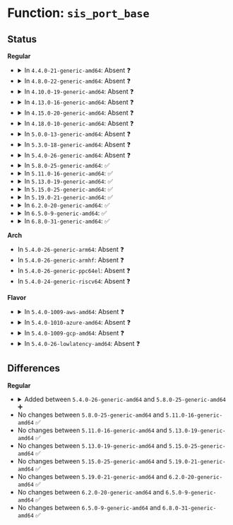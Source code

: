 # Function: <code>sis_port_base</code>

## Status
<b>Regular</b>
<ul>
<li>
<details>
<summary>In <code>4.4.0-21-generic-amd64</code>: Absent ❓</summary>

```json
{
  "name": "sis_port_base",
  "collision_type": "Unique Static",
  "inline_type": "Selective",
  "funcs": [
    {
      "addr": 18446744071585021792,
      "name": "sis_port_base",
      "external": false,
      "loc": "drivers/ata/pata_sis.c:98",
      "file": "drivers/ata/pata_sis.c",
      "inline": "not declared, inlined",
      "caller_inline": [],
      "caller_func": [
        "drivers/ata/pata_sis.c:sis_133_mode_filter",
        "drivers/ata/pata_sis.c:sis_133_set_dmamode",
        "drivers/ata/pata_sis.c:sis_133_set_piomode"
      ]
    }
  ],
  "symbols": [
    {
      "addr": 18446744071585021792,
      "name": "sis_port_base.isra.3",
      "section": ".text",
      "bind": "STB_LOCAL",
      "size": 131
    }
  ]
}
```
</details>
</li>
<li>
<details>
<summary>In <code>4.8.0-22-generic-amd64</code>: Absent ❓</summary>

```json
{
  "name": "sis_port_base",
  "collision_type": "Unique Static",
  "inline_type": "Selective",
  "funcs": [
    {
      "addr": 18446744071585389696,
      "name": "sis_port_base",
      "external": false,
      "loc": "drivers/ata/pata_sis.c:98",
      "file": "drivers/ata/pata_sis.c",
      "inline": "not declared, inlined",
      "caller_inline": [],
      "caller_func": [
        "drivers/ata/pata_sis.c:sis_133_mode_filter",
        "drivers/ata/pata_sis.c:sis_133_set_dmamode",
        "drivers/ata/pata_sis.c:sis_133_set_piomode"
      ]
    }
  ],
  "symbols": [
    {
      "addr": 18446744071585389696,
      "name": "sis_port_base.isra.3",
      "section": ".text",
      "bind": "STB_LOCAL",
      "size": 131
    }
  ]
}
```
</details>
</li>
<li>
<details>
<summary>In <code>4.10.0-19-generic-amd64</code>: Absent ❓</summary>

```json
{
  "name": "sis_port_base",
  "collision_type": "Unique Static",
  "inline_type": "Selective",
  "funcs": [
    {
      "addr": 18446744071585590512,
      "name": "sis_port_base",
      "external": false,
      "loc": "drivers/ata/pata_sis.c:98",
      "file": "drivers/ata/pata_sis.c",
      "inline": "not declared, inlined",
      "caller_inline": [],
      "caller_func": [
        "drivers/ata/pata_sis.c:sis_133_mode_filter",
        "drivers/ata/pata_sis.c:sis_133_set_dmamode",
        "drivers/ata/pata_sis.c:sis_133_set_piomode"
      ]
    }
  ],
  "symbols": [
    {
      "addr": 18446744071585590512,
      "name": "sis_port_base.isra.3",
      "section": ".text",
      "bind": "STB_LOCAL",
      "size": 131
    }
  ]
}
```
</details>
</li>
<li>
<details>
<summary>In <code>4.13.0-16-generic-amd64</code>: Absent ❓</summary>

```json
{
  "name": "sis_port_base",
  "collision_type": "Unique Static",
  "inline_type": "Selective",
  "funcs": [
    {
      "addr": 18446744071585673936,
      "name": "sis_port_base",
      "external": false,
      "loc": "drivers/ata/pata_sis.c:98",
      "file": "drivers/ata/pata_sis.c",
      "inline": "not declared, inlined",
      "caller_inline": [],
      "caller_func": [
        "drivers/ata/pata_sis.c:sis_133_mode_filter",
        "drivers/ata/pata_sis.c:sis_133_set_dmamode",
        "drivers/ata/pata_sis.c:sis_133_set_piomode"
      ]
    }
  ],
  "symbols": [
    {
      "addr": 18446744071585673936,
      "name": "sis_port_base.isra.2",
      "section": ".text",
      "bind": "STB_LOCAL",
      "size": 128
    }
  ]
}
```
</details>
</li>
<li>
<details>
<summary>In <code>4.15.0-20-generic-amd64</code>: Absent ❓</summary>

```json
{
  "name": "sis_port_base",
  "collision_type": "Unique Static",
  "inline_type": "Selective",
  "funcs": [
    {
      "addr": 18446744071586106112,
      "name": "sis_port_base",
      "external": false,
      "loc": "drivers/ata/pata_sis.c:98",
      "file": "drivers/ata/pata_sis.c",
      "inline": "not declared, inlined",
      "caller_inline": [],
      "caller_func": [
        "drivers/ata/pata_sis.c:sis_133_mode_filter",
        "drivers/ata/pata_sis.c:sis_133_set_dmamode",
        "drivers/ata/pata_sis.c:sis_133_set_piomode"
      ]
    }
  ],
  "symbols": [
    {
      "addr": 18446744071586106112,
      "name": "sis_port_base.isra.2",
      "section": ".text",
      "bind": "STB_LOCAL",
      "size": 128
    }
  ]
}
```
</details>
</li>
<li>
<details>
<summary>In <code>4.18.0-10-generic-amd64</code>: Absent ❓</summary>

```json
{
  "name": "sis_port_base",
  "collision_type": "Unique Static",
  "inline_type": "Selective",
  "funcs": [
    {
      "addr": 18446744071586354272,
      "name": "sis_port_base",
      "external": false,
      "loc": "drivers/ata/pata_sis.c:98",
      "file": "drivers/ata/pata_sis.c",
      "inline": "not declared, inlined",
      "caller_inline": [],
      "caller_func": [
        "drivers/ata/pata_sis.c:sis_133_mode_filter",
        "drivers/ata/pata_sis.c:sis_133_set_dmamode",
        "drivers/ata/pata_sis.c:sis_133_set_piomode"
      ]
    }
  ],
  "symbols": [
    {
      "addr": 18446744071586354272,
      "name": "sis_port_base.isra.2",
      "section": ".text",
      "bind": "STB_LOCAL",
      "size": 128
    }
  ]
}
```
</details>
</li>
<li>
<details>
<summary>In <code>5.0.0-13-generic-amd64</code>: Absent ❓</summary>

```json
{
  "name": "sis_port_base",
  "collision_type": "Unique Static",
  "inline_type": "Selective",
  "funcs": [
    {
      "addr": 18446744071586495536,
      "name": "sis_port_base",
      "external": false,
      "loc": "drivers/ata/pata_sis.c:98",
      "file": "drivers/ata/pata_sis.c",
      "inline": "not declared, inlined",
      "caller_inline": [],
      "caller_func": [
        "drivers/ata/pata_sis.c:sis_133_mode_filter",
        "drivers/ata/pata_sis.c:sis_133_set_dmamode",
        "drivers/ata/pata_sis.c:sis_133_set_piomode"
      ]
    }
  ],
  "symbols": [
    {
      "addr": 18446744071586495536,
      "name": "sis_port_base.isra.2",
      "section": ".text",
      "bind": "STB_LOCAL",
      "size": 128
    }
  ]
}
```
</details>
</li>
<li>
<details>
<summary>In <code>5.3.0-18-generic-amd64</code>: Absent ❓</summary>

```json
{
  "name": "sis_port_base",
  "collision_type": "Unique Static",
  "inline_type": "Selective",
  "funcs": [
    {
      "addr": 18446744071586741008,
      "name": "sis_port_base",
      "external": false,
      "loc": "drivers/ata/pata_sis.c:99",
      "file": "drivers/ata/pata_sis.c",
      "inline": "not declared, inlined",
      "caller_inline": [],
      "caller_func": [
        "drivers/ata/pata_sis.c:sis_133_mode_filter",
        "drivers/ata/pata_sis.c:sis_133_set_dmamode",
        "drivers/ata/pata_sis.c:sis_133_set_piomode"
      ]
    }
  ],
  "symbols": [
    {
      "addr": 18446744071586741008,
      "name": "sis_port_base.isra.0",
      "section": ".text",
      "bind": "STB_LOCAL",
      "size": 129
    }
  ]
}
```
</details>
</li>
<li>
<details>
<summary>In <code>5.4.0-26-generic-amd64</code>: Absent ❓</summary>

```json
{
  "name": "sis_port_base",
  "collision_type": "Unique Static",
  "inline_type": "Selective",
  "funcs": [
    {
      "addr": 18446744071586887472,
      "name": "sis_port_base",
      "external": false,
      "loc": "drivers/ata/pata_sis.c:99",
      "file": "drivers/ata/pata_sis.c",
      "inline": "not declared, inlined",
      "caller_inline": [],
      "caller_func": [
        "drivers/ata/pata_sis.c:sis_133_mode_filter",
        "drivers/ata/pata_sis.c:sis_133_set_dmamode",
        "drivers/ata/pata_sis.c:sis_133_set_piomode"
      ]
    }
  ],
  "symbols": [
    {
      "addr": 18446744071586887472,
      "name": "sis_port_base.isra.0",
      "section": ".text",
      "bind": "STB_LOCAL",
      "size": 129
    }
  ]
}
```
</details>
</li>
<li>
<details>
<summary>In <code>5.8.0-25-generic-amd64</code>: ✅</summary>

```c
int sis_port_base(struct ata_device * adev)
```

```json
{
  "name": "sis_port_base",
  "collision_type": "Unique Static",
  "inline_type": "No",
  "funcs": [
    {
      "addr": 18446744071587696624,
      "name": "sis_port_base",
      "external": false,
      "loc": "drivers/ata/pata_sis.c:99",
      "file": "drivers/ata/pata_sis.c",
      "inline": "seen, unknown",
      "caller_inline": [],
      "caller_func": [
        "drivers/ata/pata_sis.c:sis_133_mode_filter",
        "drivers/ata/pata_sis.c:sis_133_set_dmamode",
        "drivers/ata/pata_sis.c:sis_133_set_piomode"
      ]
    }
  ],
  "symbols": [
    {
      "addr": 18446744071587696624,
      "name": "sis_port_base",
      "section": ".text",
      "bind": "STB_LOCAL",
      "size": 131
    }
  ]
}
```
</details>
</li>
<li>
<details>
<summary>In <code>5.11.0-16-generic-amd64</code>: ✅</summary>

```c
int sis_port_base(struct ata_device * adev)
```

```json
{
  "name": "sis_port_base",
  "collision_type": "Unique Static",
  "inline_type": "No",
  "funcs": [
    {
      "addr": 18446744071587756832,
      "name": "sis_port_base",
      "external": false,
      "loc": "drivers/ata/pata_sis.c:99",
      "file": "drivers/ata/pata_sis.c",
      "inline": "seen, unknown",
      "caller_inline": [],
      "caller_func": [
        "drivers/ata/pata_sis.c:sis_133_mode_filter",
        "drivers/ata/pata_sis.c:sis_133_set_dmamode",
        "drivers/ata/pata_sis.c:sis_133_set_piomode"
      ]
    }
  ],
  "symbols": [
    {
      "addr": 18446744071587756832,
      "name": "sis_port_base",
      "section": ".text",
      "bind": "STB_LOCAL",
      "size": 131
    }
  ]
}
```
</details>
</li>
<li>
<details>
<summary>In <code>5.13.0-19-generic-amd64</code>: ✅</summary>

```c
int sis_port_base(struct ata_device * adev)
```

```json
{
  "name": "sis_port_base",
  "collision_type": "Unique Static",
  "inline_type": "No",
  "funcs": [
    {
      "addr": 18446744071587636112,
      "name": "sis_port_base",
      "external": false,
      "loc": "drivers/ata/pata_sis.c:99",
      "file": "drivers/ata/pata_sis.c",
      "inline": "seen, unknown",
      "caller_inline": [],
      "caller_func": [
        "drivers/ata/pata_sis.c:sis_133_mode_filter",
        "drivers/ata/pata_sis.c:sis_133_set_dmamode",
        "drivers/ata/pata_sis.c:sis_133_set_piomode"
      ]
    }
  ],
  "symbols": [
    {
      "addr": 18446744071587636112,
      "name": "sis_port_base",
      "section": ".text",
      "bind": "STB_LOCAL",
      "size": 131
    }
  ]
}
```
</details>
</li>
<li>
<details>
<summary>In <code>5.15.0-25-generic-amd64</code>: ✅</summary>

```c
int sis_port_base(struct ata_device * adev)
```

```json
{
  "name": "sis_port_base",
  "collision_type": "Unique Static",
  "inline_type": "No",
  "funcs": [
    {
      "addr": 18446744071588222032,
      "name": "sis_port_base",
      "external": false,
      "loc": "drivers/ata/pata_sis.c:99",
      "file": "drivers/ata/pata_sis.c",
      "inline": "seen, unknown",
      "caller_inline": [],
      "caller_func": [
        "drivers/ata/pata_sis.c:sis_133_mode_filter",
        "drivers/ata/pata_sis.c:sis_133_set_dmamode",
        "drivers/ata/pata_sis.c:sis_133_set_piomode"
      ]
    }
  ],
  "symbols": [
    {
      "addr": 18446744071588222032,
      "name": "sis_port_base",
      "section": ".text",
      "bind": "STB_LOCAL",
      "size": 131
    }
  ]
}
```
</details>
</li>
<li>
<details>
<summary>In <code>5.19.0-21-generic-amd64</code>: ✅</summary>

```c
int sis_port_base(struct ata_device * adev)
```

```json
{
  "name": "sis_port_base",
  "collision_type": "Unique Static",
  "inline_type": "No",
  "funcs": [
    {
      "addr": 18446744071589607440,
      "name": "sis_port_base",
      "external": false,
      "loc": "drivers/ata/pata_sis.c:99",
      "file": "drivers/ata/pata_sis.c",
      "inline": "seen, unknown",
      "caller_inline": [],
      "caller_func": [
        "drivers/ata/pata_sis.c:sis_133_mode_filter",
        "drivers/ata/pata_sis.c:sis_133_set_dmamode",
        "drivers/ata/pata_sis.c:sis_133_set_piomode"
      ]
    }
  ],
  "symbols": [
    {
      "addr": 18446744071589607440,
      "name": "sis_port_base",
      "section": ".text",
      "bind": "STB_LOCAL",
      "size": 150
    }
  ]
}
```
</details>
</li>
<li>
<details>
<summary>In <code>6.2.0-20-generic-amd64</code>: ✅</summary>

```c
int sis_port_base(struct ata_device * adev)
```

```json
{
  "name": "sis_port_base",
  "collision_type": "Unique Static",
  "inline_type": "No",
  "funcs": [
    {
      "addr": 18446744071591206496,
      "name": "sis_port_base",
      "external": false,
      "loc": "drivers/ata/pata_sis.c:99",
      "file": "drivers/ata/pata_sis.c",
      "inline": "seen, unknown",
      "caller_inline": [],
      "caller_func": [
        "drivers/ata/pata_sis.c:sis_133_mode_filter",
        "drivers/ata/pata_sis.c:sis_133_set_dmamode",
        "drivers/ata/pata_sis.c:sis_133_set_piomode"
      ]
    }
  ],
  "symbols": [
    {
      "addr": 18446744071591206496,
      "name": "sis_port_base",
      "section": ".text",
      "bind": "STB_LOCAL",
      "size": 150
    }
  ]
}
```
</details>
</li>
<li>
<details>
<summary>In <code>6.5.0-9-generic-amd64</code>: ✅</summary>

```c
int sis_port_base(struct ata_device * adev)
```

```json
{
  "name": "sis_port_base",
  "collision_type": "Unique Static",
  "inline_type": "No",
  "funcs": [
    {
      "addr": 18446744071591565840,
      "name": "sis_port_base",
      "external": false,
      "loc": "drivers/ata/pata_sis.c:99",
      "file": "drivers/ata/pata_sis.c",
      "inline": "seen, unknown",
      "caller_inline": [],
      "caller_func": [
        "drivers/ata/pata_sis.c:sis_133_mode_filter",
        "drivers/ata/pata_sis.c:sis_133_set_dmamode",
        "drivers/ata/pata_sis.c:sis_133_set_piomode"
      ]
    }
  ],
  "symbols": [
    {
      "addr": 18446744071591565840,
      "name": "sis_port_base",
      "section": ".text",
      "bind": "STB_LOCAL",
      "size": 150
    }
  ]
}
```
</details>
</li>
<li>
<details>
<summary>In <code>6.8.0-31-generic-amd64</code>: ✅</summary>

```c
int sis_port_base(struct ata_device * adev)
```

```json
{
  "name": "sis_port_base",
  "collision_type": "Unique Static",
  "inline_type": "No",
  "funcs": [
    {
      "addr": 18446744071591914448,
      "name": "sis_port_base",
      "external": false,
      "loc": "drivers/ata/pata_sis.c:99",
      "file": "drivers/ata/pata_sis.c",
      "inline": "seen, unknown",
      "caller_inline": [],
      "caller_func": [
        "drivers/ata/pata_sis.c:sis_133_mode_filter",
        "drivers/ata/pata_sis.c:sis_133_set_dmamode",
        "drivers/ata/pata_sis.c:sis_133_set_piomode"
      ]
    }
  ],
  "symbols": [
    {
      "addr": 18446744071591914448,
      "name": "sis_port_base",
      "section": ".text",
      "bind": "STB_LOCAL",
      "size": 150
    }
  ]
}
```
</details>
</li>
</ul>
<b>Arch</b>
<ul>
<li>
In <code>5.4.0-26-generic-arm64</code>: Absent ❓
</li>
<li>
In <code>5.4.0-26-generic-armhf</code>: Absent ❓
</li>
<li>
In <code>5.4.0-26-generic-ppc64el</code>: Absent ❓
</li>
<li>
In <code>5.4.0-24-generic-riscv64</code>: Absent ❓
</li>
</ul>
<b>Flavor</b>
<ul>
<li>
<details>
<summary>In <code>5.4.0-1009-aws-amd64</code>: Absent ❓</summary>

```json
{
  "name": "sis_port_base",
  "collision_type": "Unique Static",
  "inline_type": "Selective",
  "funcs": [
    {
      "addr": 18446744071586644560,
      "name": "sis_port_base",
      "external": false,
      "loc": "drivers/ata/pata_sis.c:99",
      "file": "drivers/ata/pata_sis.c",
      "inline": "not declared, inlined",
      "caller_inline": [],
      "caller_func": [
        "drivers/ata/pata_sis.c:sis_133_mode_filter",
        "drivers/ata/pata_sis.c:sis_133_set_dmamode",
        "drivers/ata/pata_sis.c:sis_133_set_piomode"
      ]
    }
  ],
  "symbols": [
    {
      "addr": 18446744071586644560,
      "name": "sis_port_base.isra.0",
      "section": ".text",
      "bind": "STB_LOCAL",
      "size": 129
    }
  ]
}
```
</details>
</li>
<li>
<details>
<summary>In <code>5.4.0-1010-azure-amd64</code>: Absent ❓</summary>

```json
{
  "name": "sis_port_base",
  "collision_type": "Unique Static",
  "inline_type": "Selective",
  "funcs": [
    {
      "addr": 18446744071586513056,
      "name": "sis_port_base",
      "external": false,
      "loc": "drivers/ata/pata_sis.c:99",
      "file": "drivers/ata/pata_sis.c",
      "inline": "not declared, inlined",
      "caller_inline": [],
      "caller_func": [
        "drivers/ata/pata_sis.c:sis_133_mode_filter",
        "drivers/ata/pata_sis.c:sis_133_set_dmamode",
        "drivers/ata/pata_sis.c:sis_133_set_piomode"
      ]
    }
  ],
  "symbols": [
    {
      "addr": 18446744071586513056,
      "name": "sis_port_base.isra.0",
      "section": ".text",
      "bind": "STB_LOCAL",
      "size": 129
    }
  ]
}
```
</details>
</li>
<li>
<details>
<summary>In <code>5.4.0-1009-gcp-amd64</code>: Absent ❓</summary>

```json
{
  "name": "sis_port_base",
  "collision_type": "Unique Static",
  "inline_type": "Selective",
  "funcs": [
    {
      "addr": 18446744071586842032,
      "name": "sis_port_base",
      "external": false,
      "loc": "drivers/ata/pata_sis.c:99",
      "file": "drivers/ata/pata_sis.c",
      "inline": "not declared, inlined",
      "caller_inline": [],
      "caller_func": [
        "drivers/ata/pata_sis.c:sis_133_mode_filter",
        "drivers/ata/pata_sis.c:sis_133_set_dmamode",
        "drivers/ata/pata_sis.c:sis_133_set_piomode"
      ]
    }
  ],
  "symbols": [
    {
      "addr": 18446744071586842032,
      "name": "sis_port_base.isra.0",
      "section": ".text",
      "bind": "STB_LOCAL",
      "size": 129
    }
  ]
}
```
</details>
</li>
<li>
<details>
<summary>In <code>5.4.0-26-lowlatency-amd64</code>: Absent ❓</summary>

```json
{
  "name": "sis_port_base",
  "collision_type": "Unique Static",
  "inline_type": "Selective",
  "funcs": [
    {
      "addr": 18446744071586948144,
      "name": "sis_port_base",
      "external": false,
      "loc": "drivers/ata/pata_sis.c:99",
      "file": "drivers/ata/pata_sis.c",
      "inline": "not declared, inlined",
      "caller_inline": [],
      "caller_func": [
        "drivers/ata/pata_sis.c:sis_133_mode_filter",
        "drivers/ata/pata_sis.c:sis_133_set_dmamode",
        "drivers/ata/pata_sis.c:sis_133_set_piomode"
      ]
    }
  ],
  "symbols": [
    {
      "addr": 18446744071586948144,
      "name": "sis_port_base.isra.0",
      "section": ".text",
      "bind": "STB_LOCAL",
      "size": 129
    }
  ]
}
```
</details>
</li>
</ul>

## Differences
<b>Regular</b>
<ul>
<li>
<details>
<summary>Added between <code>5.4.0-26-generic-amd64</code> and <code>5.8.0-25-generic-amd64</code> ➕</summary>

```c
int sis_port_base(struct ata_device * adev)
```
</details>
</li>
<li>
No changes between <code>5.8.0-25-generic-amd64</code> and <code>5.11.0-16-generic-amd64</code> ✅
</li>
<li>
No changes between <code>5.11.0-16-generic-amd64</code> and <code>5.13.0-19-generic-amd64</code> ✅
</li>
<li>
No changes between <code>5.13.0-19-generic-amd64</code> and <code>5.15.0-25-generic-amd64</code> ✅
</li>
<li>
No changes between <code>5.15.0-25-generic-amd64</code> and <code>5.19.0-21-generic-amd64</code> ✅
</li>
<li>
No changes between <code>5.19.0-21-generic-amd64</code> and <code>6.2.0-20-generic-amd64</code> ✅
</li>
<li>
No changes between <code>6.2.0-20-generic-amd64</code> and <code>6.5.0-9-generic-amd64</code> ✅
</li>
<li>
No changes between <code>6.5.0-9-generic-amd64</code> and <code>6.8.0-31-generic-amd64</code> ✅
</li>
</ul>
